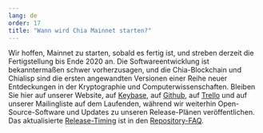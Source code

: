 ```yaml
---
lang: de
order: 17
title: "Wann wird Chia Mainnet starten?"
---
```


Wir hoffen, Mainnet zu starten, sobald es fertig ist, und streben derzeit die Fertigstellung bis Ende 2020 an. Die Softwareentwicklung ist bekanntermaßen schwer vorherzusagen, und die Chia-Blockchain und Chialisp sind die ersten angewandten Versionen einer Reihe neuer Entdeckungen in der Kryptographie und Computerwissenschaften. Bleiben Sie hier auf unserer Website, auf [Keybase](https://keybase.io/team/chia_network.public), auf [Github](https://github.com/Chia-Network/), auf [Trello](https://trello.com/b/ZuNx7sET/engineering-core) und auf unserer Mailingliste auf dem Laufenden, während wir weiterhin Open-Source-Software und Updates zu unseren Release-Plänen veröffentlichen. Das aktualisierte [Release-Timing](https://github.com/Kale-Network/kale-blockchain/wiki/FAQ#when-mainnet) ist in den [Repository-FAQ](https://github.com/Kale-Network/kale-blockchain/wiki/FAQ).
